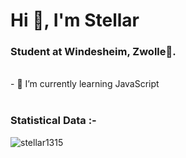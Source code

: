 <h1>Hi 👋, I'm Stellar </h1>
<h3>Student at Windesheim, Zwolle🌟.</h3>

<br>
- 🌱 I’m currently learning JavaScript
<br>


<br>


<h3>Statistical Data :-</h3>
<p><img align="center"
    src="https://github-readme-stats.vercel.app/api/top-langs?username=stellar1315&show_icons=true&locale=en&bg_color=0d1117&text_color=ffffff&layout=compact"
    alt="stellar1315" 
    bg_color=#808080/></p>

<br>
